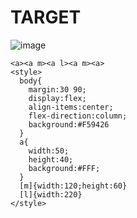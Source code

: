 # TARGET

![image](https://github.com/gaschneider/cssbattle/assets/16023844/084477c5-219a-490b-a976-8f3535ca6ba8)

```
<a><a m><a l><a m><a>
<style>
  body{
    margin:30 90;
    display:flex;
    align-items:center;
    flex-direction:column;
    background:#F59426
  }
  a{
    width:50;
    height:40;
    background:#FFF;
  }
  [m]{width:120;height:60}
  [l]{width:220}
</style>
```
